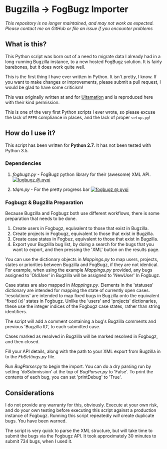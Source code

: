 # Bugzilla -> FogBugz Importer

*This repository is no longer maintained, and may not work as expected. Please contact me on GitHub or file an issue if you encounter problems*

## What is this?
This Python script was born out of a need to migrate data I already had in a long-running Bugzilla instance, to a new hosted FogBugz solution. It is fairly barebones, but it does work quite well.

This is the first thing I have ever written in Python. It isn't pretty, I know. If you want to make changes or improvements, please submit a pull request, I would be glad to have some criticism!

This was originally written at and for [Ultamation](http://www.ultamation.com) and is reproduced here with their kind permission.

This is one of the very first Python scripts I ever wrote, so please excuse the lack of `PEP8` compliance in places, and the lack of proper `setup.py`!

## How do I use it?

This script has been written for **Python 2.7**. It has not been tested with Python 3.5.

### Dependencies

1. *fogbugz.py* - FogBugz python library for their (awesome) XML API. [![fogbugz @ pypi](https://img.shields.io/pypi/v/fogbugz.svg)](https://pypi.python.org/pypi/fogbugz/0.9.6) 

2. *tdqm.py* - For the pretty progress bar [![fogbugz @ pypi](https://img.shields.io/pypi/v/tqdm.svg)](https://pypi.python.org/pypi/tqdm/4.7.6) 


### Fogbugz & Bugzilla Preparation

Because Bugzilla and Fogbugz both use different workflows, there is some preparation that needs to be done.

1. Create users in Fogbugz, equivalent to those that exist in Bugzilla.
2. Create projects in Fogbugz, equivalent to those that exist in Bugzilla.
3. Create case states in Fogbuz, equivalent to those that exist in Bugzilla.
4. Export your Bugzilla bug list, by doing a search for the bugs that you want to export, and then pressing the 'XML' button on the results page.

You can use the dictionary objects in *Mappings.py* to map users, projects, states or priorities between Bugzilla and FogBugz, if they are not identical. For example, when using the example *Mappings.py* provided, any bugs assigned to 'OldUser' in Bugzilla will be assigned to 'NewUser' In Fogbugz.

Case states are also mapped in *Mappings.py*. Elements in the 'statuses' dictionary are intended for mapping the state of currently open cases. 'resolutions' are intended to map fixed bugs in Bugzilla onto the equivalent 'fixed (x)' states in Fogbugz. Unlike the 'users' and 'projects' dictionaries, these use the integer indices of the Fogbugz case states, rather than string identifiers.

The script will add a comment containing a bug's Bugzilla comments and previous 'Bugzilla ID', to each submitted case.

Cases marked as resolved in Bugzilla will be marked resolved in Fogbugz, and then closed.

Fill your API details, along with the path to your XML export from Bugzilla in to the *FbSettings.py* file.

Run *BugParser.py* to begin the import. You can do a dry parsing run by setting 'doSubmission' at the top of *BugParser.py* to 'False'. To print the contents of each bug, you can set 'printDebug' to 'True'.

## Considerations

I do not provide any warranty for this, obviously. Execute at your own risk, and do your own testing before executing this script against a production instance of Fogbugz. Running this script repeatedly *will* create duplicate bugs. You have been warned.

The script is very quick to parse the XML structure, but will take time to submit the bugs via the Fogbugz API. It took approximately 30 minutes to submit 734 bugs, when I used it.
